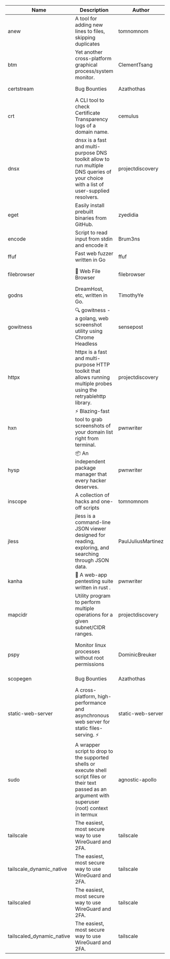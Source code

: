 | Name | Description | Author | Repository | Stars | Version | Updated | Size | SHA256SUM | B3SUM | Source | Language | License |
| ---- | ----------- | ------ | ---------- | ----- | ------- | ------- | ---- | --- | ------ | --------|-------- | ------- |
| anew | A tool for adding new lines to files, skipping duplicates | tomnomnom | [https://github.com/tomnomnom/anew](https://github.com/tomnomnom/anew) | 1121 | v0.1.1 | 2022-03-15T22:35:31Z | 1.41 MB | 41c5a3280453f23911a1cb9ac3c1dc9974249be1b4af6373b6b2daa3d2b749b2 | 760b40bd840e8b96135945aa20f90a137573125904fa9fbfa068c00ce1bc4adb | https://raw.githubusercontent.com/Azathothas/Toolpacks/main/aarch64_arm64_v8a_Android/anew | Go | MIT License |
| btm | Yet another cross-platform graphical process/system monitor. | ClementTsang | [https://github.com/ClementTsang/bottom](https://github.com/ClementTsang/bottom) | 8274 | 0.9.6 | 2023-08-27T01:43:44Z | 3.10 MB | 8524a3fc73a66e51158634e666b590277eed63850a6c724e2d3be92bc907df82 | cc220296db4be3f0968992dbab403efb95063c76f058b618ce3c1c599322ef8f | https://raw.githubusercontent.com/Azathothas/Toolpacks/main/aarch64_arm64_v8a_Android/btm | Rust | MIT License |
| certstream |  Bug Bounties | Azathothas | [https://github.com/Azathothas/Arsenal](https://github.com/Azathothas/Arsenal) | 13 | null |  | 4.54 MB | 64db81987ac5650f5bf4f155a7b67e1ada2e1b3c8aec3d0fb10d9e282b9a0982 | 379dc97fa3b7f373cf98a5e364eb4a1493ed2350ba81e33717c4f9cae378c57c | https://raw.githubusercontent.com/Azathothas/Toolpacks/main/aarch64_arm64_v8a_Android/certstream | Shell | null |
| crt | A CLI tool to check Certificate Transparency logs of a domain name. | cemulus | [https://github.com/cemulus/crt](https://github.com/cemulus/crt) | 64 | v0.1.0 | 2022-03-08T21:41:54Z | 4.63 MB | dff0653ac85e6e1e9dbcd33d64d2485032781da4d60d58501faed4b9a937d3a1 | c4f0f9811a02d59b39e839b9697e02ec0031e9a7673e15b5f6dffa55f3a4c709 | https://raw.githubusercontent.com/Azathothas/Toolpacks/main/aarch64_arm64_v8a_Android/crt | Go | Apache License 2.0 |
| dnsx | dnsx is a fast and multi-purpose DNS toolkit allow to run multiple DNS queries of your choice with a list of user-supplied resolvers. | projectdiscovery | [https://github.com/projectdiscovery/dnsx](https://github.com/projectdiscovery/dnsx) | 1834 | v1.1.6 | 2023-11-11T19:20:44Z | 25.01 MB | a9197bf682781b7e726dce930c8ac15f3c9cbe865fa860e5e0423b364459d9c8 | 7665c41fdbd743ca96bfb21822862301c8fdea572fc1c4cad29c313fa7a9794f | https://raw.githubusercontent.com/Azathothas/Toolpacks/main/aarch64_arm64_v8a_Android/dnsx | Go | MIT License |
| eget | Easily install prebuilt binaries from GitHub. | zyedidia | [https://github.com/zyedidia/eget](https://github.com/zyedidia/eget) | 662 | v1.3.3 | 2023-02-22T05:15:46Z | 6.49 MB | e8651a1f207b5bb84d11ebf7d34fcabcf499b5313d3a91b29e26ace603ae0df4 | cb6e44b35110c9bfaa65d0f3bbc42bc1d1c290857e7980af4779554eeb80f36b | https://raw.githubusercontent.com/Azathothas/Toolpacks/main/aarch64_arm64_v8a_Android/eget | Go | MIT License |
| encode | Script to read input from stdin and encode it | Brum3ns | [https://github.com/Brum3ns/encode](https://github.com/Brum3ns/encode) | 18 | null |  | 2.49 MB | 272abd61a5252b48ee6176582e8fc2aa87dce515b99197b1c5bafa2c4d83026c | 48f663534da859a4aff3abfd5295cad5f48145dcee4a513c0bb116d487eb1146 | https://raw.githubusercontent.com/Azathothas/Toolpacks/main/aarch64_arm64_v8a_Android/encode | Go | MIT License |
| ffuf | Fast web fuzzer written in Go | ffuf | [https://github.com/ffuf/ffuf](https://github.com/ffuf/ffuf) | 10805 | v2.1.0 | 2023-09-16T12:23:19Z | 8.18 MB | 6486a8df2645ae1f36bb796cdba8c919613a69515010ff1433450526cfa6321d | ef2116a546c65de27485c2bc5bb82e800a5ef2920bfe7d03a8d62a19bdc796b1 | https://raw.githubusercontent.com/Azathothas/Toolpacks/main/aarch64_arm64_v8a_Android/ffuf | Go | MIT License |
| filebrowser | 📂 Web File Browser | filebrowser | [https://github.com/filebrowser/filebrowser](https://github.com/filebrowser/filebrowser) | 22305 | v2.27.0 | 2024-01-02T14:38:37Z | 13.29 MB | c6a7daf9a6aa60a0d92206d6c98caa8531607ce4c9e75b89b1821cd33fe45452 | 134cf70a99e84e45bb0bac17c3f19ded41a2ed9f59fe2d53a432fc84d97bf57a | https://raw.githubusercontent.com/Azathothas/Toolpacks/main/aarch64_arm64_v8a_Android/filebrowser | Go | Apache License 2.0 |
| godns |  DreamHost, etc, written in Go. | TimothyYe | [https://github.com/TimothyYe/godns](https://github.com/TimothyYe/godns) | 1391 | v3.0.5 | 2024-01-05T15:35:43Z | 11.81 MB | e5923ba42236d02a1fa8af3c932113bfb4ec095b047e05720a0354d40c05becc | 728dd0c09fb8300fd86b86144f114e758f4b789d741f75ebf86fde7887786328 | https://raw.githubusercontent.com/Azathothas/Toolpacks/main/aarch64_arm64_v8a_Android/godns | Go | Apache License 2.0 |
| gowitness | 🔍 gowitness - a golang, web screenshot utility using Chrome Headless | sensepost | [https://github.com/sensepost/gowitness](https://github.com/sensepost/gowitness) | 2541 | 2.5.1 | 2023-10-29T11:11:30Z | 25.96 MB | 11df370f23d9b18f53afda61896bbd9c7a6002a8641944927954f626d51dbf04 | 23b3bce5505aa3508c1c1a1b1be14d0cb2c30e9dba0104ba57ebfdfdac0dcec4 | https://raw.githubusercontent.com/Azathothas/Toolpacks/main/aarch64_arm64_v8a_Android/gowitness | Go | GNU General Public License v3.0 |
| httpx | httpx is a fast and multi-purpose HTTP toolkit that allows running multiple probes using the retryablehttp library. | projectdiscovery | [https://github.com/projectdiscovery/httpx](https://github.com/projectdiscovery/httpx) | 6377 | v1.3.8 | 2024-01-15T23:02:18Z | 39.96 MB | c6df3f6b843a6390b213549bbea65b1a92c70725efd007b092067ae498aa2eb8 | b2348aa0ab6a5c4057d9000cb608ceca1a616ca6fad9917c5106d79413b8c59a | https://raw.githubusercontent.com/Azathothas/Toolpacks/main/aarch64_arm64_v8a_Android/httpx | Go | MIT License |
| hxn | ⚡ Blazing-fast tool to grab screenshots of your domain list right from terminal. | pwnwriter | [https://github.com/pwnwriter/haylxon](https://github.com/pwnwriter/haylxon) | 353 | v0.1.10 | 2024-01-09T15:11:15Z | 5.94 MB | a7afcc409f02051d374528bf123a58b71894dda5c97db415c4ad6c483736e70e | d83753c17faa46dde1936d88b022e1d11cb9f805c6b127136849932c4ce70c54 | https://raw.githubusercontent.com/Azathothas/Toolpacks/main/aarch64_arm64_v8a_Android/hxn | Rust | MIT License |
| hysp | 📦 An independent package manager that every hacker deserves. | pwnwriter | [https://github.com/pwnwriter/hysp](https://github.com/pwnwriter/hysp) | 394 | v0.1.2 | 2023-12-13T15:03:18Z | 3.25 MB | b0acdc8472614bda1ab97d47e7d2d57c452cd25f5134424bbb78bd4dc5bb68cc | 3ab0f68cd8d99fc4a4e7c17e43d064c86153c594e7f05aeddd6f4b48d95a1797 | https://raw.githubusercontent.com/Azathothas/Toolpacks/main/aarch64_arm64_v8a_Android/hysp | Rust | MIT License |
| inscope | A collection of hacks and one-off scripts | tomnomnom | [https://github.com/tomnomnom/hacks](https://github.com/tomnomnom/hacks) | 1987 | null |  | 1.79 MB | 2edcd797d49b4636ca17670e7a82a6199b2e4803b2b907530119766c837b4459 | 14e83b8643f30c135b472eb467ff80d81ca0ce81a1d045116a4e8847a7638174 | https://raw.githubusercontent.com/Azathothas/Toolpacks/main/aarch64_arm64_v8a_Android/inscope | Go | null |
| jless | jless is a command-line JSON viewer designed for reading, exploring, and searching through JSON data. | PaulJuliusMartinez | [https://github.com/PaulJuliusMartinez/jless](https://github.com/PaulJuliusMartinez/jless) | 4316 | v0.9.0 | 2023-07-17T02:51:34Z | 1.74 MB | f95b2c666fcc770a829cc241b7ad2631bc41258d8afd9a9a0f5115635279098a | e54b6f5027f01876c0d6cff993c6e75a0be33eec0242601e2b969536ee99a627 | https://raw.githubusercontent.com/Azathothas/Toolpacks/main/aarch64_arm64_v8a_Android/jless | Rust | MIT License |
| kanha | 🦚 A web-app pentesting suite written in rust . | pwnwriter | [https://github.com/pwnwriter/kanha](https://github.com/pwnwriter/kanha) | 235 | v-v0.1.2 | 2023-10-17T16:42:52Z | 2.77 MB | e98b78edc697919a405311f1b4b317ffe0b6a6917eca32effa3c998529e29e4f | 16f9c9f6e31758be0255755f8066c843702e7c8a92383919b8760a116bfb5aff | https://raw.githubusercontent.com/Azathothas/Toolpacks/main/aarch64_arm64_v8a_Android/kanha | Rust | MIT License |
| mapcidr | Utility program to perform multiple operations for a given subnet/CIDR ranges. | projectdiscovery | [https://github.com/projectdiscovery/mapcidr](https://github.com/projectdiscovery/mapcidr) | 877 | v1.1.16 | 2023-11-23T07:59:56Z | 22.31 MB | 92e3db6e8e2efb217540c1afec67b862e563dae8cd3855a7ec8f9c1a7e0d6998 | 6f5f54bdf18aa909f2755e8f7607b18aba1404621882389dfc9ebae6a16f117a | https://raw.githubusercontent.com/Azathothas/Toolpacks/main/aarch64_arm64_v8a_Android/mapcidr | Go | MIT License |
| pspy | Monitor linux processes without root permissions | DominicBreuker | [https://github.com/DominicBreuker/pspy](https://github.com/DominicBreuker/pspy) | 4331 | v1.2.1 | 2023-01-17T21:10:08Z | 3.48 MB | fa9a0424c452b146569391a811364931903a519c1ed5fd300b8bc14a7adcba5d | dcc38161397a04e1550e40cbf701ff2a4480e2c4758585492235a809907df359 | https://raw.githubusercontent.com/Azathothas/Toolpacks/main/aarch64_arm64_v8a_Android/pspy | Go | GNU General Public License v3.0 |
| scopegen |  Bug Bounties | Azathothas | [https://github.com/Azathothas/Arsenal](https://github.com/Azathothas/Arsenal) | 13 | null |  | 1.54 MB | cfd69e2d16ee1ef0e8cffd5c46e0c17583bd8fc3542ca6f62dc23ca823c17336 | ee60e3709b424141fa7a6bc55b9ea3a0ffc434c6ed4d33ae07b0e6f058739743 | https://raw.githubusercontent.com/Azathothas/Toolpacks/main/aarch64_arm64_v8a_Android/scopegen | Shell | null |
| static-web-server | A cross-platform, high-performance and asynchronous web server for static files-serving. ⚡ | static-web-server | [https://github.com/static-web-server/static-web-server](https://github.com/static-web-server/static-web-server) | 985 | v2.24.2 | 2023-12-28T17:38:30Z | 6.44 MB | b91c0be5c541d063ef553aeac152f2c553a22bfd26e1d9da736e4bcd6c3299d5 | b81d7d2f8f24eccd2eb58d3ed59d3fdae47075101c03e692c53ac2b4eb5023f5 | https://raw.githubusercontent.com/Azathothas/Toolpacks/main/aarch64_arm64_v8a_Android/static-web-server | Rust | Apache License 2.0 |
| sudo | A wrapper script to drop to the supported shells or execute shell script files or their text passed as an argument with superuser (root) context in termux | agnostic-apollo | [https://github.com/agnostic-apollo/sudo](https://github.com/agnostic-apollo/sudo) | 65 | v0.2.0 | 2021-04-10T21:03:11Z | 0.24 MB | 9e56787b3ca489a9eb9e3a64f54944aa92c728d18576972ef7ef6bb10ca6462c | 261a7ec6cf5ed2fbc82f8128f2583eda7faeb8939b9e08143046f0b046e504ae | https://raw.githubusercontent.com/Azathothas/Toolpacks/main/aarch64_arm64_v8a_Android/sudo | Shell | MIT License |
| tailscale | The easiest, most secure way to use WireGuard and 2FA. | tailscale | [https://github.com/tailscale/tailscale](https://github.com/tailscale/tailscale) | 15047 | v1.58.0 | 2024-01-18T21:39:08Z | 10.42 MB | a9c91ac7e8240ca11b72169e07a3c914e7c1479086a38905c8f903452d09dae8 | 5fd66b16ac82a695aac41c7f710f9a9f7946368114021e61968c8164d2770a24 | https://raw.githubusercontent.com/Azathothas/Toolpacks/main/aarch64_arm64_v8a_Android/tailscale | Go | BSD 3-Clause New or Revised License |
| tailscale_dynamic_native | The easiest, most secure way to use WireGuard and 2FA. | tailscale | [https://github.com/tailscale/tailscale](https://github.com/tailscale/tailscale) | 15047 | v1.58.0 | 2024-01-18T21:39:08Z | 10.75 MB | 2e89562009074a77b0f1158e0fe77ffd901f849db9498549fe01c06a87e60bb0 | b6c87235964e2f613aaee88580ed69adfa5de590292fbeec87814a1dacf938db | https://raw.githubusercontent.com/Azathothas/Toolpacks/main/aarch64_arm64_v8a_Android/tailscale_dynamic_native | Go | BSD 3-Clause New or Revised License |
| tailscaled | The easiest, most secure way to use WireGuard and 2FA. | tailscale | [https://github.com/tailscale/tailscale](https://github.com/tailscale/tailscale) | 15047 | v1.58.0 | 2024-01-18T21:39:08Z | 19.53 MB | c2d8796ca33a2e2b8ae2218e8950ed548eb336c3f1c7d658a74a3ddf9045b642 | 445c19ff6aa6d77e201f9ff7a5660a2069425dc4547bd7c5085b065672aff85e | https://raw.githubusercontent.com/Azathothas/Toolpacks/main/aarch64_arm64_v8a_Android/tailscaled | Go | BSD 3-Clause New or Revised License |
| tailscaled_dynamic_native | The easiest, most secure way to use WireGuard and 2FA. | tailscale | [https://github.com/tailscale/tailscale](https://github.com/tailscale/tailscale) | 15047 | v1.58.0 | 2024-01-18T21:39:08Z | 20.66 MB | aa62ccd220b295afc1d15273cb91cdc08f2e6b63545b9e3b34f8f6799b63c47c | ea8414f5b46613c3b52d2a861afc03fe366af9f9cc012405e47ae34c3d9e5958 | https://raw.githubusercontent.com/Azathothas/Toolpacks/main/aarch64_arm64_v8a_Android/tailscaled_dynamic_native | Go | BSD 3-Clause New or Revised License |
